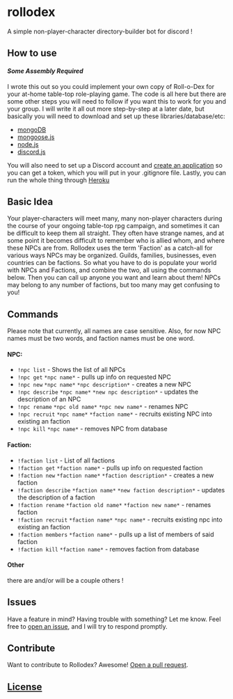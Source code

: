 # rollodex
A simple non-player-character directory-builder bot for discord !

## How to use
#### *Some Assembly Required*
I wrote this out so you could implement your own copy of Roll-o-Dex for your at-home table-top role-playing game. The code is all here but there are some other steps you will need to follow if you want this to work for you and your group.
I will write it all out more step-by-step at a later date, but basically you will need to download and set up these libraries/database/etc:
* [mongoDB](https://docs.mongodb.com/manual/installation/)
* [mongoose.js](https://mongoosejs.com/docs/)
* [node.js](https://nodejs.org/en/)
* [discord.js](https://discord.js.org/#/)

You will also need to set up a Discord account and [create an application](https://discordapp.com/developers/applications/#top) so you can get a token, which you will put in your .gitignore file.
Lastly, you can run the whole thing through [Heroku](https://www.heroku.com/)

## Basic Idea
Your player-characters will meet many, many non-player characters during the course of your ongoing table-top rpg campaign, and sometimes it can be difficult to keep them all straight. They often have strange names, and at some point it becomes difficult to remember who is allied whom, and where these NPCs are from.
Rollodex uses the term 'Faction' as a catch-all for various ways NPCs may be organized. Guilds, families, businesses, even countries can be factions.
So what you have to do is populate your world with NPCs and Factions, and combine the two, all using the commands below. Then you can call up anyone you want and learn about them! NPCs may belong to any number of factions, but too many may get confusing to you!

## Commands
Please note that currently, all names are case sensitive. Also, for now NPC names must be two words, and faction names must be one word.
#### NPC:
- `!npc list` - Shows the list of all NPCs
- `!npc get` `*npc name*` - pulls up info on requested NPC
- `!npc new` `*npc name*` `*npc description*` - creates a new NPC
- `!npc describe` `*npc name*` `*new npc description*` - updates the description of an NPC
- `!npc rename` `*npc old name*` `*npc new name*` - renames NPC
- `!npc recruit` `*npc name*` `*faction name*` - recruits existing NPC into existing an faction
- `!npc kill` `*npc name*` - removes NPC from database

#### Faction:
- `!faction list` - List of all factions
- `!faction get` `*faction name*` - pulls up info on requested faction
- `!faction new` `*faction name*` `*faction description*` - creates a new faction
- `!faction describe` `*faction name*` `*new faction description*` - updates the description of a faction
- `!faction rename` `*faction old name*` `*faction new name*` - renames faction
- `!faction recruit` `*faction name*` `*npc name*` - recruits existing npc into existing an faction
- `!faction members` `*faction name*` - pulls up a list of members of said faction
- `!faction kill` `*faction name*` - removes faction from database

#### Other
there are and/or will be a couple others !

## Issues

Have a feature in mind? Having trouble with something? Let me know. Feel free to [open an issue](https://github.com/professionalzack/rollodexjs/issues/new), and I will try to respond promptly.

## Contribute

Want to contribute to Rollodex? Awesome! [Open a pull request](https://help.github.com/articles/creating-a-pull-request/).


## [License](LICENSE)

